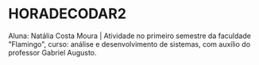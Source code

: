 # HORADECODAR2
Aluna: Natália Costa Moura | Atividade no primeiro semestre da faculdade "Flamingo", curso: análise e desenvolvimento de sistemas, com auxílio do professor Gabriel Augusto.
